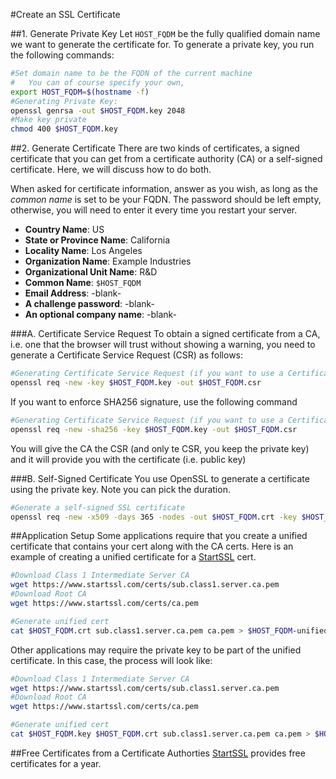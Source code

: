 #Create an SSL Certificate

##1. Generate Private Key
Let `HOST_FQDM` be the fully qualified domain name we want to generate the certificate for. To generate a private key, you run the following commands:

```bash
#Set domain name to be the FQDN of the current machine
#   You can of course specify your own,
export HOST_FQDM=$(hostname -f)
#Generating Private Key:
openssl genrsa -out $HOST_FQDM.key 2048
#Make key private
chmod 400 $HOST_FQDM.key
```

##2. Generate Certificate
There are two kinds of certificates, a signed certificate that you can get from a certificate authority (CA) or a self-signed certificate. Here, we will discuss how to do both.

When asked for certificate information, answer as you wish, as long as the _common name_ is set to be your FQDN. The password should be left empty, otherwise, you will need to enter it every time you restart your server.
  + **Country Name**: US
  + **State or Province Name**: California
  + **Locality Name**: Los Angeles
  + **Organization Name**: Example Industries
  + **Organizational Unit Name**: R&D
  + **Common Name**: `$HOST_FQDM`
  + **Email Address**: -blank-
  + **A challenge password**: -blank-
  + **An optional company name**: -blank-

###A. Certificate Service Request
To obtain a signed certificate from a CA, i.e. one that the browser will trust without showing a warning, you need to generate a Certificate Service Request (CSR) as follows:

```bash
#Generating Certificate Service Request (if you want to use a Certificate Authority)
openssl req -new -key $HOST_FQDM.key -out $HOST_FQDM.csr
```
If you want to enforce SHA256 signature, use the following command
```bash
#Generating Certificate Service Request (if you want to use a Certificate Authority)
openssl req -new -sha256 -key $HOST_FQDM.key -out $HOST_FQDM.csr
```
You will give the CA the CSR (and only te CSR, you keep the private key) and it will provide you with the certificate (i.e. public key)

###B. Self-Signed Certificate
You use OpenSSL to generate a certificate using the private key. Note you can pick the duration.

```bash
#Generate a self-signed SSL certificate
openssl req -new -x509 -days 365 -nodes -out $HOST_FQDM.crt -key $HOST_FQDM.key
```

##Application Setup
Some applications require that you create a unified certificate that contains your cert along with the CA certs. Here is an example of creating a unified certificate for a [StartSSL](https://www.startssl.com/) cert.

```bash
#Download Class 1 Intermediate Server CA
wget https://www.startssl.com/certs/sub.class1.server.ca.pem
#Download Root CA
wget https://www.startssl.com/certs/ca.pem

#Generate unified cert
cat $HOST_FQDM.crt sub.class1.server.ca.pem ca.pem > $HOST_FQDM-unified.crt
```

Other applications may require the private key to be part of the unified certificate. In this case, the process will look like:

```bash
#Download Class 1 Intermediate Server CA
wget https://www.startssl.com/certs/sub.class1.server.ca.pem
#Download Root CA
wget https://www.startssl.com/certs/ca.pem

#Generate unified cert
cat $HOST_FQDM.key $HOST_FQDM.crt sub.class1.server.ca.pem ca.pem > $HOST_FQDM-unified.crt
```

##Free Certificates from a Certificate Authorties
[StartSSL](https://www.startssl.com/) provides free certificates for a year.
